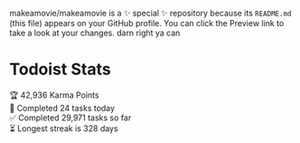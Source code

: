 makeamovie/makeamovie is a ✨ special ✨ repository because its `README.md` (this file) appears on your GitHub profile.
You can click the Preview link to take a look at your changes. darn right ya can

# Todoist Stats

<!-- TODO-IST:START -->
🏆  42,936 Karma Points           
🌸  Completed 24 tasks today           
✅  Completed 29,971 tasks so far           
⏳  Longest streak is 328 days
<!-- TODO-IST:END -->